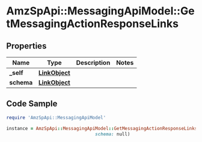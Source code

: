 # AmzSpApi::MessagingApiModel::GetMessagingActionResponseLinks

## Properties

Name | Type | Description | Notes
------------ | ------------- | ------------- | -------------
**_self** | [**LinkObject**](LinkObject.md) |  | 
**schema** | [**LinkObject**](LinkObject.md) |  | 

## Code Sample

```ruby
require 'AmzSpApi::MessagingApiModel'

instance = AmzSpApi::MessagingApiModel::GetMessagingActionResponseLinks.new(_self: null,
                                 schema: null)
```


